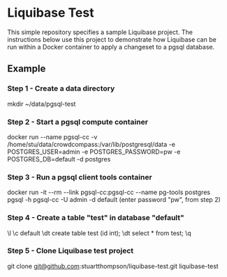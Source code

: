 # Liquibase Test

This simple repository specifies a sample Liquibase project. The instructions below use this project to demonstrate how Liquibase can be run within a Docker container to apply a changeset to a pgsql database.

## Example
### Step 1 - Create a data directory
mkdir ~/data/pgsql-test

### Step 2 - Start a pgsql compute container
docker run --name pgsql-cc -v /home/stu/data/crowdcompass:/var/lib/postgresql/data -e POSTGRES_USER=admin -e POSTGRES_PASSWORD=pw -e POSTGRES_DB=default -d postgres

### Step 3 - Run a pgsql client tools container
docker run -it --rm --link pgsql-cc:pgsql-cc --name pg-tools postgres pgsql -h pgsql-cc -U admin -d default
     (enter password "pw", from step 2)

### Step 4 - Create a table "test" in database "default"
\l
\c default
\dt
create table test (id int);
\dt
select * from test;
\q

### Step 5 - Clone Liquibase test project
git clone git@github.com:stuartthompson/liquibase-test.git liquibase-test


